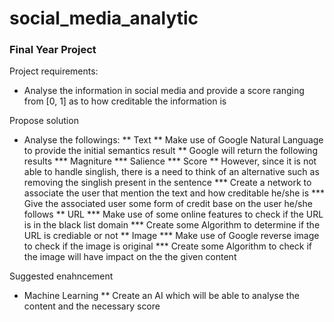 # social_media_analytic

### Final Year Project

Project requirements:

* Analyse the information in social media and provide a score ranging from [0, 1] as to how creditable the information is 

Propose solution
* Analyse the followings:
** Text 
** Make use of Google Natural Language to provide the initial semantics result 
** Google will return the following results
*** Magniture
*** Salience 
*** Score
** However, since it is not able to handle singlish, there is a need to think of an alternative such as removing the singlish present in the sentence
*** Create a network to associate the user that mention the text and how creditable he/she is 
*** Give the associated user some form of credit base on the user he/she follows
** URL
*** Make use of some online features to check if the URL is in the black list domain 
*** Create some Algorithm to determine if the URL is crediable or not 
** Image
*** Make use of Google reverse image to check if the image is original 
*** Create some Algorithm to check if the image will have impact on the the given content 


Suggested enahncement 
* Machine Learning 
** Create an AI which will be able to analyse the content and the necessary score 
